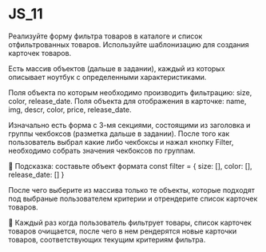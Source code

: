 # JS_11

Реализуйте форму фильтра товаров в каталоге и список отфильтрованных товаров.
  Используйте шаблонизацию для создания карточек товаров.
  
  Есть массив объектов (дальше в задании), каждый из которых описывает 
  ноутбук с определенными характеристиками.
  
  Поля объекта по которым необходимо производить фильтрацию: size, color, release_date.
  Поля объекта для отображения в карточке: name, img, descr, color, price, release_date.
    
  Изначально есть форма с 3-мя секциями, состоящими из заголовка и группы 
  чекбоксов (разметка дальше в задании). После того как пользователь выбрал 
  какие либо чекбоксы и нажал кнопку Filter, необходимо собрать значения чекбоксов по группам. 
  
  🔔 Подсказка: составьте объект формата
      const filter = { size: [], color: [], release_date: [] }
    
  После чего выберите из массива только те объекты, которые подходят 
  под выбраные пользователем критерии и отрендерите список карточек товаров.
  
  🔔 Каждый раз когда пользователь фильтрует товары, список карточек товаров очищается, 
      после чего в нем рендерятся новые карточки товаров, соответствующих текущим критериям фильтра.
